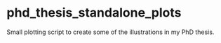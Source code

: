 # phd_thesis_standalone_plots
Small plotting script to create some of the illustrations in my PhD thesis.
